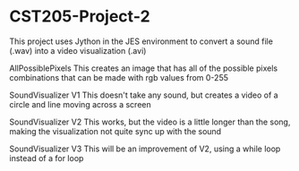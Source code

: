 CST205-Project-2
================

This project uses Jython in the JES environment to convert a sound file (.wav) into a video visualization (.avi)

AllPossiblePixels
  This creates an image that has all of the possible pixels combinations that can be made with rgb values from 0-255

SoundVisualizer V1
  This doesn't take any sound, but creates a video of a circle and line moving across a screen

SoundVisualizer V2
  This works, but the video is a little longer than the song, making the visualization not quite sync up with the sound

SoundVisualizer V3
  This will be an improvement of V2, using a while loop instead of a for loop
